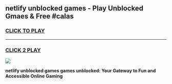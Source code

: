 
## netlify unblocked games - Play Unblocked Gmaes & Free #calas
<h3>
<a href="https://premium.freeplayer.one?title=netlify_unblocked_games&ref=01M">CLICK TO PLAY</a></h3>
<hr>

<h3>
<a href="https://premium.freeplayer.one?title=netlify_unblocked_games&ref=01M">CLICK 2 PLAY</a>
  
</h3>

<a href="https://premium.freeplayer.one?title=netlify_unblocked_games&ref=01M"><img src="https://clearcache.store/games.png"></a>


**netlify unblocked games games unblocked: Your Gateway to Fun and Accessible Online Gaming**

